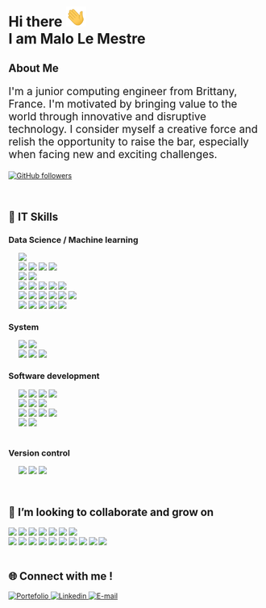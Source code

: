 <h1> Hi there <img src='./assets/hello.gif' width="40px"> <br> I am Malo Le Mestre  </h1>

## About Me

<p style="font-size: 1.5em;"> I'm a junior computing engineer from Brittany,
France. I'm motivated by bringing value to the world
through innovative and disruptive technology. I
consider myself a creative force and relish the
opportunity to raise the bar, especially when facing
new and exciting challenges.</p>

[![GitHub followers](https://img.shields.io/github/followers/MaloLM.svg?style=social&label=Follow)](https://github.com/MaloLM?tab=followers)

<br>

<h2> 🚀 IT Skills </h2>

<h3> Data Science / Machine learning </h3>

<p>
   <div>
      &nbsp;&nbsp;&nbsp;&nbsp; 
      <img src="https://img.shields.io/badge/-Python wide skills-blue?logo=python&logoColor=yellow&style=flat-square" height="40">
   </div>
   <div>
      &nbsp;&nbsp;&nbsp;&nbsp;
      <img src="https://img.shields.io/badge/SQL-3C75B7?&style=flat-square" height="30">   
      <img src="https://img.shields.io/badge/-MySQL-ded?logo=mysql&logoColor=blue&style=flat-square" height="30">
      <img src="https://img.shields.io/badge/PostgreSQL-375577?logo=postgresql&logoColor=white&style=flat-square" height="30"> 
      <img src="https://img.shields.io/badge/Redis-red?logo=redis&logoColor=white&style=flat-square" height="30"> 
   </div>
   <div>
      &nbsp;&nbsp;&nbsp;&nbsp;
      <img src="https://img.shields.io/badge/tensorflow-orange?logo=tensorflow&logoColor=white&style=flat-square" height="30">
      <img src="https://img.shields.io/badge/sklearn-blue?logo=scikitlearn&style=flat-square" height="30"> 
   </div> 
   <div>
    &nbsp;&nbsp;&nbsp;&nbsp;
      <img src="https://img.shields.io/badge/Machine Learning-375577?style=flat-square" height="30">
      <img src="https://img.shields.io/badge/RL-grey" height="30">
      <img src="https://img.shields.io/badge/CNN-grey" height="30"> 
      <img src="https://img.shields.io/badge/RNN-grey" height="30"> 
      <img src="https://img.shields.io/badge/NLP-grey" height="30"> 
   </div> 
   <div>
    &nbsp;&nbsp;&nbsp;&nbsp;
      <img src="https://img.shields.io/badge/Clustering-375577?style=flat-square" height="30">
      <img src="https://img.shields.io/badge/DTW-grey" height="30">
      <img src="https://img.shields.io/badge/DBSCAN-grey" height="30">
      <img src="https://img.shields.io/badge/KMEANS-grey" height="30"> 
      <img src="https://img.shields.io/badge/KNN-grey" height="30">
      <img src="https://img.shields.io/badge/...-grey" height="30">
   </div> 
   <div>
    &nbsp;&nbsp;&nbsp;&nbsp;
      <img src="https://img.shields.io/badge/Optimization-375577?style=flat-square" height="30">
      <img src="https://img.shields.io/badge/Biomimicry-grey" height="30"> 
      <img src="https://img.shields.io/badge/Deterministic-grey" height="30"> 
      <img src="https://img.shields.io/badge/Stochastic-grey" height="30"> 
      <img src="https://img.shields.io/badge/...-grey" height="30">
   </div>
</p>

<h3> System </h3>

<p> 
   <div>
      &nbsp;&nbsp;&nbsp;&nbsp;
      <img src="https://img.shields.io/badge/Docker-2E5A8D?logo=docker&logoColor=white&style=flat-square" height="30">
      <img src="https://img.shields.io/badge/VirtualBox-ded?logo=virtualbox&logoColor=blue&style=flat-square"height="30">
   </div>

   <div>
      &nbsp;&nbsp;&nbsp;&nbsp;
      <img src="https://img.shields.io/badge/Linux-black?logo=linux&logoColor=yellow&style=flat-square" height="30">
      <img src="https://img.shields.io/badge/MacOS-888888?logo=macos&logoColor=white&style=flat-square" height="30">
      <img src="https://img.shields.io/badge/GNU bash-333333?logo=gnubash&logoColor=00ff00&style=flat-square" height="30">
   </div> 
</p>

<h3> Software development </h3>

<p>
   <div>
      &nbsp;&nbsp;&nbsp;&nbsp; 
      <img src="https://img.shields.io/badge/Vue.js-569D74?logo=vuedotjs&logoColor=white&style=flat-square" height="30">
      <img src="https://img.shields.io/badge/Node.js-86A94A?logo=nodedotjs&logoColor=white&style=flat-square" height="30">
      <img src="https://img.shields.io/badge/Electron-47848F?logo=electron&logoColor=white&style=flat-square" height="30">
      <img src="https://img.shields.io/badge/Postman-F26633?logo=postman&logoColor=white&style=flat-square" height="30">
   </div>

   <div>
      &nbsp;&nbsp;&nbsp;&nbsp;
      <img src="https://img.shields.io/badge/HTML-orange?logo=html5&logoColor=white&style=flat-square" height="30">
      <img src="https://img.shields.io/badge/CSS-ded?logo=css3&logoColor=blue&style=flat-square" height="30">
      <img src="https://img.shields.io/badge/JavaScript-D1A241?logo=javascript&logoColor=white&style=flat-square" height="30">
   </div>

   <div>
      &nbsp;&nbsp;&nbsp;&nbsp;   
      <img src="https://img.shields.io/badge/Firebase-blue?logo=firebase&style=flat-square&logoColor='987E2B'" height="30">
      <img src="https://img.shields.io/badge/Hosting-grey?logo=firebase&logoColor='987E2B'" height="30">
      <img src="https://img.shields.io/badge/Authentication-grey?logo=firebase&logoColor='987E2B'" height="30">
      <img src="https://img.shields.io/badge/RealtimeDB-grey?logo=firebase&logoColor='987E2B'" height="30">
   </div>

   <div>
      &nbsp;&nbsp;&nbsp;&nbsp;
      <img src="https://img.shields.io/badge/Flutter-blue?logo=flutter&style=flat-square" height="30"> 
      <img src="https://img.shields.io/badge/Dart-white?logo=Dart&style=flat-square&logoColor=blue" height="30"> 
   </div>

   <div>
      &nbsp;&nbsp;&nbsp;&nbsp;  
      
   </div>

</p>

<h3> Version control </h3>

<p>
   &nbsp;&nbsp;&nbsp;&nbsp;
   <img src="https://img.shields.io/badge/Git-grey?logo=git&style=flat-square" height="30">
   <img src="https://img.shields.io/badge/GitHub-181717?logo=github&style=flat-square" height="30">
   <img src="https://img.shields.io/badge/GitLab-ef9b24?logo=gitlab&logoColor=white&style=flat-square" height="30"> 
</p>

<br>

<h2>🤝 I’m looking to collaborate and grow on </h2>
<div>
   <img src="https://img.shields.io/badge/Machine learning modeling (Deep learning, Reinforcement learning)-blue" height="30">
   <img src="https://img.shields.io/badge/Computer vision-blue" height="30">
   <img src="https://img.shields.io/badge/Supervised and unsupervised clustering-blue" height="30">
   <img src="https://img.shields.io/badge/ML Ops-blue" height="30">
   <img src="https://img.shields.io/badge/Engineering project management-blue" height="30">
   <img src="https://img.shields.io/badge/Cloud computing-blue" height="30">
   <img src="https://img.shields.io/badge/Large database storage-blue" height="30">
</div>

<div>
   <img src="https://img.shields.io/badge/Kubernetes-444444?logo=kubernetes&logoColor=white&style=flat-square" height="30">
   <img src="https://img.shields.io/badge/C++ -444444?logo=cplusplus&style=flat-square&logoColor='987E2B'" height="30">
   <img src="https://img.shields.io/badge/Rust -444444?logo=rust&style=flat-square&logoColor='987E2B'" height="30">
   <img src="https://img.shields.io/badge/Airflow -444444?logo=apacheairflow&style=flat-square&logoColor='987E2B'" height="30">
   <img src="https://img.shields.io/badge/Hadoop -444444?logo=apachehadoop&style=flat-square&logoColor='987E2B'" height="30">
   <img src="https://img.shields.io/badge/Kafka -444444?logo=apachekafka&style=flat-square&logoColor='987E2B'" height="30">
   <img src="https://img.shields.io/badge/Dask -444444?logo=dask&style=flat-square&logoColor='987E2B'" height="30">
   <img src="https://img.shields.io/badge/MongoDB -444444?logo=mongodb&style=flat-square&logoColor='987E2B'" height="30">
   <img src="https://img.shields.io/badge/OpenCV -444444?logo=opencv&style=flat-square&logoColor='987E2B'" height="30">
   <img src="https://img.shields.io/badge/Tableau -444444?logo=tableau&style=flat-square&logoColor='987E2B'" height="30">
</div>

<br> 
<h2>🌐 Connect with me ! </h2>

<div> 
   <a href="https://portfolio.dopee.io" target="_blank">
      <img src="https://img.shields.io/badge/Portefolio-green?style=for-the-badge&logo=vuedotjs&logoColor=white" alt="Portefolio" height=40>
   </a>
   
   <a href="https://www.linkedin.com/in/malo-le-mestre/" target="_blank">
      <img src="https://img.shields.io/badge/LinkedIn-0077B5?style=for-the-badge&logo=linkedin&logoColor=white" alt="Linkedin" height=40>
   </a>

   <a href="mailto:malo.lm@icloud.com" target="_blank">
      <img src="https://img.shields.io/badge/Email-D14836?style=for-the-badge&logo=maildotru&logoColor=white" alt="E-mail" height=40>
   </a>
</div>

<!-- DOCS
icons and labels:
- https://simpleicons.org/?q=mail
- https://shields.io
-->
